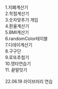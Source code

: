 1.지폐계산기 <br>
2.학점계산기 <br>
3.숫자맞추기 게임 <br>
4.환율계산기 <br>
5.BMI계산기 <br>
6.randomColor테이블 <br>
7.디데이계산기 <br>
8.구구단 <br>
9.로또추첨기 <br>
10.영타연습기 <br>
11. 끝말잇기 <br>
<br>
22.06.19 라이브러리 연습
